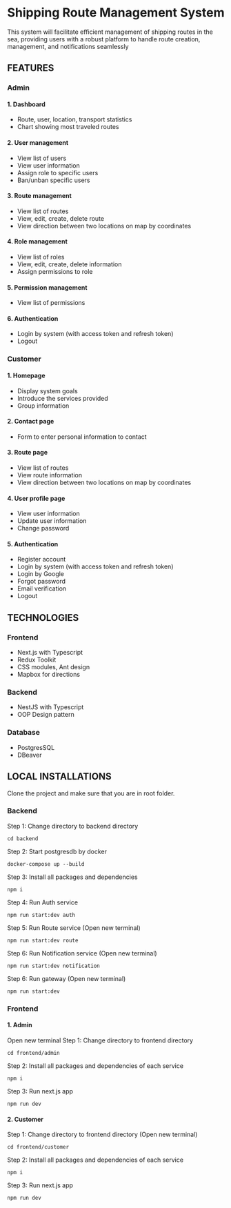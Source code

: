# Shipping Route Management System
This system will facilitate efficient management of shipping routes in the sea, providing users with a robust platform to handle route creation, management, and notifications seamlessly

## FEATURES
### Admin
#### 1. Dashboard
- Route, user, location, transport statistics
- Chart showing most traveled routes
#### 2. User management
- View list of users
- View user information
- Assign role to specific users
- Ban/unban specific users
#### 3. Route management
- View list of routes
- View, edit, create, delete route
- View direction between two locations on map by coordinates
#### 4. Role management
- View list of roles
- View, edit, create, delete information
- Assign permissions to role
#### 5. Permission management
- View list of permissions
#### 6. Authentication
- Login by system (with access token and refresh token)
- Logout
  
### Customer
#### 1. Homepage
- Display system goals
- Introduce the services provided
- Group information
#### 2. Contact page
- Form to enter personal information to contact
#### 3. Route page
- View list of routes
- View route information
- View direction between two locations on map by coordinates
#### 4. User profile page
- View user information
- Update user information
- Change password
#### 5. Authentication
- Register account
- Login by system (with access token and refresh token)
- Login by Google
- Forgot password
- Email verification
- Logout

## TECHNOLOGIES
### Frontend
- Next.js with Typescript
- Redux Toolkit
- CSS modules, Ant design
- Mapbox for directions

### Backend
- NestJS with Typescript
- OOP Design pattern

### Database
- PostgresSQL
- DBeaver

## LOCAL INSTALLATIONS

Clone the project and make sure that you are in root folder.

### Backend

Step 1: Change directory to backend directory

```console
cd backend
```

Step 2: Start postgresdb by docker
```console
docker-compose up --build
```

Step 3: Install all packages and dependencies
```console
npm i
```

Step 4: Run Auth service
```console
npm run start:dev auth
```

Step 5: Run Route service (Open new terminal)
```console
npm run start:dev route
```

Step 6: Run Notification service (Open new terminal)
```console
npm run start:dev notification
```

Step 6: Run gateway (Open new terminal)
```console
npm run start:dev
```

### Frontend

#### 1. Admin
Open new terminal
Step 1: Change directory to frontend directory
```console
cd frontend/admin
```

Step 2: Install all packages and dependencies of each service
```console
npm i
```

Step 3: Run next.js app
```console
npm run dev
```

#### 2. Customer
Step 1: Change directory to frontend directory (Open new terminal)
```console
cd frontend/customer
```

Step 2: Install all packages and dependencies of each service
```console
npm i
```

Step 3: Run next.js app
```console
npm run dev
```
